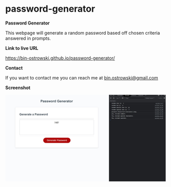 # password-generator

**Password Generator**

This webpage will generate a random password based off chosen criteria answered in prompts.

**Link to live URL**

https://bin-ostrowski.github.io/password-generator/

**Contact**

If you want to contact me you can reach me at bin.ostrowski@gmail.com

**Screenshot**

![Screenshot](screenshot.jpg)